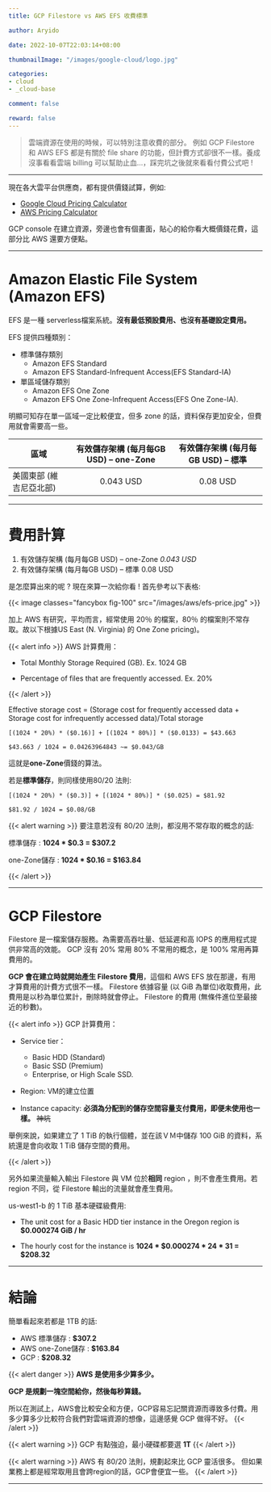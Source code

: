```yaml
---
title: GCP Filestore vs AWS EFS 收費標準

author: Aryido

date: 2022-10-07T22:03:14+08:00

thumbnailImage: "/images/google-cloud/logo.jpg"

categories:
- cloud
- _cloud-base

comment: false

reward: false
---
```

<!--BODY-->
> 雲端資源在使用的時候，可以特別注意收費的部分。 例如 GCP Filestore 和 AWS EFS 都是有關於 file share 的功能，但計費方式卻很不一樣。養成沒事看看雲端 billing 可以幫助止血...，踩完坑之後就來看看付費公式吧 !

<!--more-->

---

現在各大雲平台供應商，都有提供價錢試算，例如:
- [Google Cloud Pricing Calculator](https://cloud.google.com/products/calculator#id=5e256ac4-6a8a-4ffd-ae33-3dd379fe3cef)
- [AWS Pricing Calculator](https://calculator.aws/#/)

GCP console 在建立資源，旁邊也會有個畫面，貼心的給你看大概價錢花費，這部分比 AWS 還要方便點。

---

#  Amazon Elastic File System (Amazon EFS)
EFS 是一種 serverless檔案系統。**沒有最低預設費用、也沒有基礎設定費用。**

EFS 提供四種類別：
- 標準儲存類別
    - Amazon EFS Standard
    - Amazon EFS Standard-Infrequent Access(EFS Standard-IA)
- 單區域儲存類別
    - Amazon EFS One Zone
    - Amazon EFS One Zone-Infrequent Access(EFS One Zone-IA).

明顯可知存在單一區域一定比較便宜，但多 zone 的話，資料保存更加安全，但費用就會需要高一些。

| 區域	| 有效儲存架構 (每月每GB USD) – one-Zone  | 有效儲存架構 (每月每GB USD) – 標準
|-------------|:------------:|:------------:|
| 美國東部 (維吉尼亞北部)	| 0.043 USD  |	0.08 USD

---
# 費用計算
1. 有效儲存架構 (每月每GB USD) – one-Zone *0.043 USD*
2. 有效儲存架構 (每月每GB USD) – 標準 0.08 USD

是怎麼算出來的呢 ? 現在來算一次給你看 ! 首先參考以下表格:

{{< image classes="fancybox fig-100" src="/images/aws/efs-price.jpg" >}}

加上 AWS 有研究，平均而言，經常使用 20％ 的檔案，80％ 的檔案則不常存取。故以下根據US East (N. Virginia) 的 One Zone pricing)。

{{< alert info >}}
AWS 計算費用：

- Total Monthly Storage Required (GB). Ex. 1024 GB

- Percentage of files that are frequently accessed. Ex. 20%

{{< /alert >}}

Effective storage cost = (Storage cost for frequently accessed data + Storage cost for infrequently accessed data)/Total storage

```
[(1024 * 20%) * ($0.16)] + [(1024 * 80%)] * ($0.0133) = $43.663

$43.663 / 1024 = 0.04263964843 ~= $0.043/GB
```
這就是**one-Zone**價錢的算法。

若是**標準儲存**，則同樣使用80/20 法則:
```
[(1024 * 20%) * ($0.3)] + [(1024 * 80%)] * ($0.025) = $81.92

$81.92 / 1024 = $0.08/GB
```
{{< alert warning >}}
要注意若沒有 80/20 法則，都沒用不常存取的概念的話:

標準儲存 : **1024 * $0.3 = $307.2**

one-Zone儲存 : **1024 * $0.16 = $163.84**

{{< /alert >}}

---

#  GCP Filestore
Filestore 是一檔案儲存服務。為需要高吞吐量、低延遲和高 IOPS 的應用程式提供非常高的效能。 GCP 沒有 20% 常用 80% 不常用的概念，是 100% 常用再算費用的。

**GCP 會在建立時就開始產生 Filestore 費用**，這個和 AWS EFS 放在那邊，有用才算費用的計費方式很不一樣。 Filestore 依據容量 (以 GiB 為單位)收取費用，此費用是以秒為單位累計，刪除時就會停止。 Filestore 的費用 (無條件進位至最接近的秒數)。

{{< alert info >}}
GCP 計算費用：

- Service tier：
    - Basic HDD (Standard)
    - Basic SSD (Premium)
    - Enterprise, or High Scale SSD.

- Region: VM的建立位置

- Instance capacity:
    **必須為分配到的儲存空間容量支付費用，即便未使用也一樣。** ~~神坑~~

舉例來說，如果建立了 1 TiB 的執行個體，並在該ＶＭ中儲存 100 GiB 的資料，系統還是會向收取 1 TiB 儲存空間的費用。

{{< /alert >}}

另外如果流量輸入輸出 Filestore 與 VM 位於**相同** region ，則不會產生費用。若 region 不同，從 Filestore 輸出的流量就會產生費用。

us-west1-b 的 1 TiB 基本硬碟級費用:

- The unit cost for a Basic HDD tier instance in the Oregon region is **$0.000274 GiB / hr**

- The hourly cost for the instance is  **1024 * $0.000274 * 24 * 31 = $208.32**

---
# 結論

簡單看起來若都是 1TB 的話:
- AWS 標準儲存 : **$307.2**
- AWS one-Zone儲存 : **$163.84**
- GCP : **$208.32**

{{< alert danger >}}
**AWS 是使用多少算多少。**

**GCP 是規劃一塊空間給你，然後每秒算錢。**

所以在測試上，AWS會比較安全和方便，GCP容易忘記關資源而導致多付費。用多少算多少比較符合我們對雲端資源的想像，這邊感覺 GCP 做得不好。
{{< /alert >}}

{{< alert warning >}}
GCP 有點強迫，最小硬碟都要選 **1T**
{{< /alert >}}

{{< alert warning >}}
AWS 有 80/20 法則，規劃起來比 GCP 靈活很多。 但如果業務上都是經常取用且會跨region的話，GCP會便宜一些。
{{< /alert >}}

---

